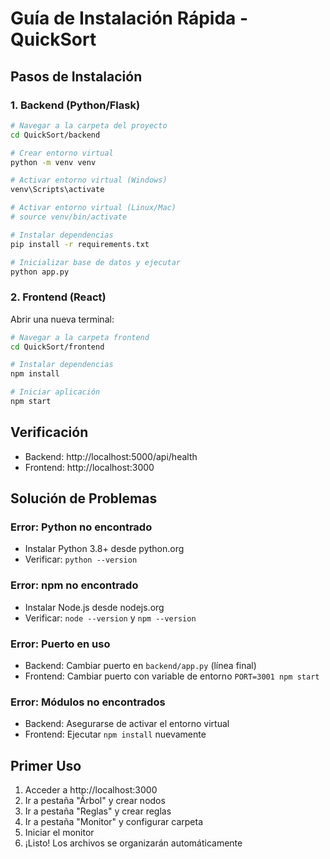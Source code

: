 # Guía de Instalación Rápida - QuickSort

## Pasos de Instalación

### 1. Backend (Python/Flask)

```bash
# Navegar a la carpeta del proyecto
cd QuickSort/backend

# Crear entorno virtual
python -m venv venv

# Activar entorno virtual (Windows)
venv\Scripts\activate

# Activar entorno virtual (Linux/Mac)
# source venv/bin/activate

# Instalar dependencias
pip install -r requirements.txt

# Inicializar base de datos y ejecutar
python app.py
```

### 2. Frontend (React)

Abrir una nueva terminal:

```bash
# Navegar a la carpeta frontend
cd QuickSort/frontend

# Instalar dependencias
npm install

# Iniciar aplicación
npm start
```

## Verificación

- Backend: http://localhost:5000/api/health
- Frontend: http://localhost:3000

## Solución de Problemas

### Error: Python no encontrado
- Instalar Python 3.8+ desde python.org
- Verificar: `python --version`

### Error: npm no encontrado
- Instalar Node.js desde nodejs.org
- Verificar: `node --version` y `npm --version`

### Error: Puerto en uso
- Backend: Cambiar puerto en `backend/app.py` (línea final)
- Frontend: Cambiar puerto con variable de entorno `PORT=3001 npm start`

### Error: Módulos no encontrados
- Backend: Asegurarse de activar el entorno virtual
- Frontend: Ejecutar `npm install` nuevamente

## Primer Uso

1. Acceder a http://localhost:3000
2. Ir a pestaña "Árbol" y crear nodos
3. Ir a pestaña "Reglas" y crear reglas
4. Ir a pestaña "Monitor" y configurar carpeta
5. Iniciar el monitor
6. ¡Listo! Los archivos se organizarán automáticamente
